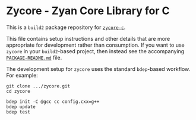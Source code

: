 # Zycore - Zyan Core Library for C

This is a `build2` package repository for [`zycore-c`](https://github.com/zyantific/zycore-c).

This file contains setup instructions and other details that are more appropriate for development rather than consumption. If you want to use `zycore` in your `build2`-based project, then instead see the accompanying [`PACKAGE-README.md`](libzycore/PACKAGE-README.md) file.

The development setup for `zycore` uses the standard `bdep`-based workflow. For example:

```
git clone .../zycore.git
cd zycore

bdep init -C @gcc cc config.cxx=g++
bdep update
bdep test
```
